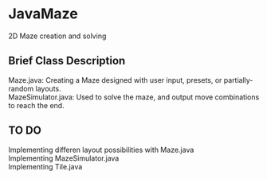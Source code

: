 # JavaMaze

2D Maze creation and solving

## Brief Class Description

Maze.java: Creating a Maze designed with user input, presets, or partially-random layouts.  
MazeSimulator.java: Used to solve the maze, and output move combinations to reach the end.  

## TO DO
Implementing differen layout possibilities with Maze.java  
Implementing MazeSimulator.java  
Implementing Tile.java  
